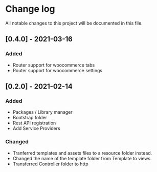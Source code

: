 # Change log
All notable changes to this project will be documented in this file.


## [0.4.0] - 2021-03-16
### Added
 - Router support for woocommerce tabs
 - Router support for woocommerce settings


## [0.2.0] - 2021-02-14
### Added
 - Packages / Library manager 
 - Bootstrap folder
 - Rest API registration
 - Add Service Providers
 
### Changed
 - Tranferred templates and assets files to a resource folder instead.
 - Changed the name of the template folder from Template to views.
 - Transferred Controller folder to http